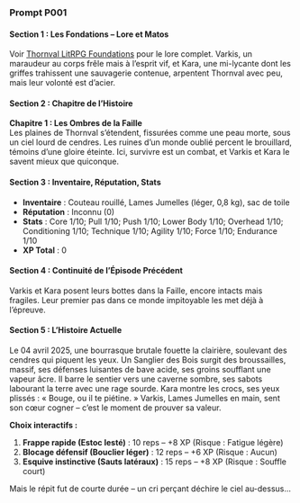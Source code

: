 ### Prompt P001  

#### Section 1 : Les Fondations – Lore et Matos  
Voir [Thornval LitRPG Foundations](https://github.com/DarkShadowBlood/thornval-litrpg/blob/main/foundations.md) pour le lore complet. Varkis, un maraudeur au corps frêle mais à l’esprit vif, et Kara, une mi-lycante dont les griffes trahissent une sauvagerie contenue, arpentent Thornval avec peu, mais leur volonté est d’acier.  

#### Section 2 : Chapitre de l’Histoire  
**Chapitre 1 : Les Ombres de la Faille**  
Les plaines de Thornval s’étendent, fissurées comme une peau morte, sous un ciel lourd de cendres. Les ruines d’un monde oublié percent le brouillard, témoins d’une gloire éteinte. Ici, survivre est un combat, et Varkis et Kara le savent mieux que quiconque.  

#### Section 3 : Inventaire, Réputation, Stats  
- **Inventaire** : Couteau rouillé, Lames Jumelles (léger, 0,8 kg), sac de toile  
- **Réputation** : Inconnu (0)  
- **Stats** : Core 1/10; Pull 1/10; Push 1/10; Lower Body 1/10; Overhead 1/10; Conditioning 1/10; Technique 1/10; Agility 1/10; Force 1/10; Endurance 1/10  
- **XP Total** : 0  

#### Section 4 : Continuité de l’Épisode Précédent  
Varkis et Kara posent leurs bottes dans la Faille, encore intacts mais fragiles. Leur premier pas dans ce monde impitoyable les met déjà à l’épreuve.  

#### Section 5 : L’Histoire Actuelle  
Le 04 avril 2025, une bourrasque brutale fouette la clairière, soulevant des cendres qui piquent les yeux. Un Sanglier des Bois surgit des broussailles, massif, ses défenses luisantes de bave acide, ses groins soufflant une vapeur âcre. Il barre le sentier vers une caverne sombre, ses sabots labourant la terre avec une rage sourde. Kara montre les crocs, ses yeux plissés : « Bouge, ou il te piétine. » Varkis, Lames Jumelles en main, sent son cœur cogner – c’est le moment de prouver sa valeur.

**Choix interactifs :**  
1. **Frappe rapide (Estoc lesté)** : 10 reps – +8 XP (Risque : Fatigue légère)  
2. **Blocage défensif (Bouclier léger)** : 12 reps – +6 XP (Risque : Aucun)  
3. **Esquive instinctive (Sauts latéraux)** : 15 reps – +8 XP (Risque : Souffle court)  

Mais le répit fut de courte durée – un cri perçant déchire le ciel au-dessus...  
<!-- Key: P001 -->  

